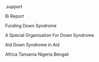 .support


Bi Report


Funding Down Syndrome

A Special Organisation For Down Syndrome

Aid Down Syndrome in Aid

Africa
Tansania
Nigeria
Bengali



